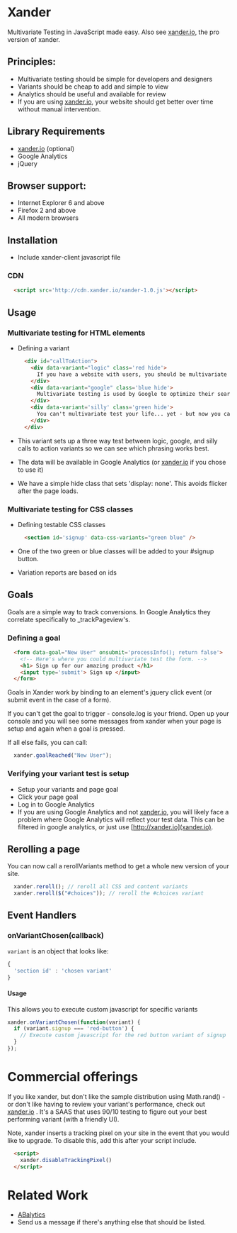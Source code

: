 # Xander 

Multivariate Testing in JavaScript made easy.  Also see [xander.io](http://xander.io), the pro version of xander.

## Principles:

* Multivariate testing should be simple for developers and designers
* Variants should be cheap to add and simple to view
* Analytics should be useful and available for review
* If you are using [xander.io](http://xander.io), your website should get better over time without manual intervention.

## Library Requirements

* [xander.io](http://xander.io) (optional)
* Google Analytics 
* jQuery

## Browser support:

* Internet Explorer 6 and above
* Firefox 2 and above
* All modern browsers

## Installation

* Include xander-client javascript file

### CDN 

```html
  <script src='http://cdn.xander.io/xander-1.0.js'></script>
```

## Usage

### Multivariate testing for HTML elements 

* Defining a variant
    ```html
      <div id="callToAction">
        <div data-variant="logic" class='red hide'>
          If you have a website with users, you should be multivariate testing.  It's the only way to ensure your changes are actually what users want.
        </div>
        <div data-variant="google" class='blue hide'>
          Multivariate testing is used by Google to optimize their search results.
        </div>
        <div data-variant='silly' class='green hide'>
          You can't multivariate test your life... yet - but now you can easily multivariate test your websites!
        </div>
      </div>
    ```

* This variant sets up a three way test between logic, google, and silly calls to action variants so we can see which phrasing works best. 
* The data will be available in Google Analytics (or [xander.io](http://xander.io) if you chose to use it)
* We have a simple hide class that sets 'display: none'.  This avoids flicker after the page loads.

### Multivariate testing for CSS classes

* Defining testable CSS classes
    ```html 
      <section id='signup' data-css-variants="green blue" />
    ```

* One of the two green or blue classes will be added to your #signup button.
* Variation reports are based on ids 

## Goals

Goals are a simple way to track conversions.  In Google Analytics they correlate specifically to _trackPageview's.

### Defining a goal

```html
  <form data-goal="New User" onsubmit='processInfo(); return false'>
    <!-- Here's where you could multivariate test the form. -->
    <h1> Sign up for our amazing product </h1>
    <input type='submit'> Sign up </input>
  </form>
```

Goals in Xander work by binding to an element's jquery click event (or submit event in the case of a form).  

If you can't get the goal to trigger - console.log is your friend.  Open up your console and you will see some messages from xander when your page is setup and again when a goal is pressed.

If all else fails, you can call:

```javascript
  xander.goalReached("New User");
```


### Verifying your variant test is setup
<!--
#### Step 1 - Verify Goals

* use ?showVariants=true in your test URL.
* the current variant selected and goals completed this session are shown at the top of the page.
* click your goal
* watch your goal count increase

---

#### Step 2 - verify with Google Analytics
-->
* Setup your variants and page goal
* Click your page goal
* Log in to Google Analytics
* If you are using Google Analytics and not [xander.io](xander.io), you will likely face a problem where Google Analytics will reflect your test data.  This can be filtered in google analytics, or just use [http://xander.io](xander.io).

## Rerolling a page

You can now call a rerollVariants method to get a whole new version of your site.

```js
  xander.reroll(); // reroll all CSS and content variants
  xander.reroll($("#choices")); // reroll the #choices variant
```

## Event Handlers

### onVariantChosen(callback)

`variant` is an object that looks like:
```js
{
  'section id' : 'chosen variant'
}
```

#### Usage

This allows you to execute custom javascript
for specific variants

```js
xander.onVariantChosen(function(variant) {
  if (variant.signup === 'red-button') {
    // Execute custom javascript for the red button variant of signup
  }
});
```

# Commercial offerings

If you like xander, but don't like the sample distribution using Math.rand() - or don't like having to review your variant's performance, check out [xander.io](http://xander.io) .  It's a SAAS that uses 90/10 testing to figure out your best performing variant (with a friendly UI).

Note, xander inserts a tracking pixel on your site in the event that you would
like to upgrade.  To disable this, add this after your script include.
```html
  <script>
    xander.disableTrackingPixel()
  </script>
```

# Related Work

* [ABalytics](https://github.com/danmaz74/ABalytics)
* Send us a message if there's anything else that should be listed.
